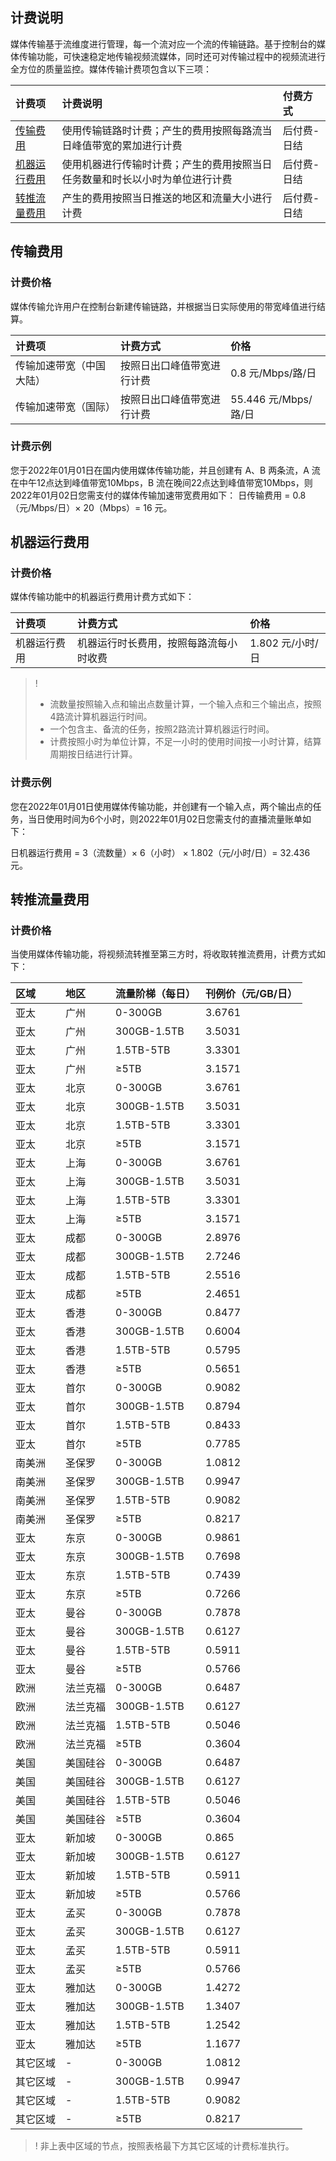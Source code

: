 ## 计费说明

媒体传输基于流维度进行管理，每一个流对应一个流的传输链路。基于控制台的媒体传输功能，可快速稳定地传输视频流媒体，同时还可对传输过程中的视频流进行全方位的质量监控。媒体传输计费项包含以下三项：

| 计费项       | 计费说明                                                     | 付费方式    |
| :----------- | :----------------------------------------------------------- | :---------- |
| [传输费用](#transport)     | 使用传输链路时计费；产生的费用按照每路流当日峰值带宽的累加进行计费 | 后付费-日结 |
| [机器运行费用](#machine) | 使用机器进行传输时计费；产生的费用按照当日任务数量和时长以小时为单位进行计费 | 后付费-日结 |
| [转推流量费用](#retweet) | 产生的费用按照当日推送的地区和流量大小进行计费 | 后付费-日结 |

[](id:transport)
## 传输费用

### 计费价格

媒体传输允许用户在控制台新建传输链路，并根据当日实际使用的带宽峰值进行结算。

| 计费项   | 计费方式                   | 价格               |
| :------- | :------------------------- | :----------------- |
| 传输加速带宽（中国大陆） | 按照日出口峰值带宽进行计费 | 0.8 元/Mbps/路/日 |
| 传输加速带宽（国际） | 按照日出口峰值带宽进行计费 | 55.446 元/Mbps/路/日 |

### 计费示例

您于2022年01月01日在国内使用媒体传输功能，并且创建有 A、B 两条流，A 流在中午12点达到峰值带宽10Mbps，B 流在晚间22点达到峰值带宽10Mbps，则2022年01月02日您需支付的媒体传输加速带宽费用如下：
日传输费用 = 0.8（元/Mbps/日）× 20（Mbps）= 16 元。

[](id:machine)
## 机器运行费用

### 计费价格

媒体传输功能中的机器运行费用计费方式如下：

| 计费项       | 计费方式                               | 价格             |
| :----------- | :------------------------------------- | :--------------- |
| 机器运行费用 | 机器运行时长费用，按照每路流每小时收费 | 1.802 元/小时/日 |

>!
> - 流数量按照输入点和输出点数量计算，一个输入点和三个输出点，按照4路流计算机器运行时间。
> - 一个包含主、备流的任务，按照2路流计算机器运行时间。
> - 计费按照小时为单位计算，不足一小时的使用时间按一小时计算，结算周期按日结进行计算。

### 计费示例

您在2022年01月01日使用媒体传输功能，并创建有一个输入点，两个输出点的任务，当日使用时间为6个小时，则2022年01月02日您需支付的直播流量账单如下：

日机器运行费用 = 3（流数量）× 6（小时） × 1.802（元/小时/日）= 32.436 元。

[](id:retweet)
## 转推流量费用

### 计费价格

当使用媒体传输功能，将视频流转推至第三方时，将收取转推流费用，计费方式如下：

| 区域     | 地区     | 流量阶梯（每日） | 刊例价（元/GB/日） |
| :------- | :------- | :--------------- | :---------------- |
| 亚太     | 广州     | 0-300GB          | 3.6761              |
| 亚太     | 广州      | 300GB-1.5TB      | 3.5031             |
| 亚太     | 广州      | 1.5TB-5TB        | 3.3301             |
| 亚太     | 广州      | ≥5TB             | 3.1571             |
| 亚太     | 北京     | 0-300GB          | 3.6761             |
| 亚太     | 北京     | 300GB-1.5TB      | 3.5031             |
| 亚太     | 北京     | 1.5TB-5TB        | 3.3301             |
| 亚太     | 北京     | ≥5TB             | 3.1571             |
| 亚太     | 上海     | 0-300GB          | 3.6761              |
| 亚太     | 上海     | 300GB-1.5TB      | 3.5031             |
| 亚太     | 上海     | 1.5TB-5TB        | 3.3301             |
| 亚太     | 上海     | ≥5TB             | 3.1571             |
| 亚太     | 成都     | 0-300GB          | 2.8976             |
| 亚太     | 成都     | 300GB-1.5TB      | 2.7246             |
| 亚太     | 成都     | 1.5TB-5TB        | 2.5516             |
| 亚太     | 成都     | ≥5TB             | 2.4651             |
| 亚太     | 香港     | 0-300GB          | 0.8477            |
| 亚太     | 香港     | 300GB-1.5TB      | 0.6004            |
| 亚太     | 香港     | 1.5TB-5TB        | 0.5795            |
| 亚太     | 香港     | ≥5TB             | 0.5651            |
| 亚太     | 首尔     | 0-300GB          | 0.9082            |
| 亚太     | 首尔     | 300GB-1.5TB      | 0.8794           |
| 亚太     | 首尔     | 1.5TB-5TB        | 0.8433            |
| 亚太     | 首尔     | ≥5TB             | 0.7785            |
| 南美洲   | 圣保罗   | 0-300GB          | 1.0812            |
| 南美洲   | 圣保罗   | 300GB-1.5TB      | 0.9947            |
| 南美洲   | 圣保罗   | 1.5TB-5TB        | 0.9082            |
| 南美洲   | 圣保罗   | ≥5TB             | 0.8217            |
| 亚太     | 东京     | 0-300GB          | 0.9861            |
| 亚太     | 东京     | 300GB-1.5TB      | 0.7698            |
| 亚太     | 东京     | 1.5TB-5TB        | 0.7439            |
| 亚太     | 东京     | ≥5TB             | 0.7266             |
| 亚太     | 曼谷     | 0-300GB          | 0.7878            |
| 亚太     | 曼谷     | 300GB-1.5TB      | 0.6127            |
| 亚太     | 曼谷     | 1.5TB-5TB        | 0.5911            |
| 亚太     | 曼谷     | ≥5TB             | 0.5766            |
| 欧洲     | 法兰克福 | 0-300GB          | 0.6487            |
| 欧洲     | 法兰克福 | 300GB-1.5TB      | 0.6127            |
| 欧洲     | 法兰克福 | 1.5TB-5TB        | 0.5046            |
| 欧洲     | 法兰克福 | ≥5TB             | 0.3604            |
| 美国     | 美国硅谷 | 0-300GB          | 0.6487            |
| 美国     | 美国硅谷| 300GB-1.5TB      | 0.6127            |
| 美国     | 美国硅谷 | 1.5TB-5TB        | 0.5046            |
| 美国     | 美国硅谷 | ≥5TB             | 0.3604            |
| 亚太     | 新加坡   | 0-300GB          | 0.865            |
| 亚太     | 新加坡   | 300GB-1.5TB      | 0.6127            |
| 亚太     | 新加坡   | 1.5TB-5TB        | 0.5911           |
| 亚太     | 新加坡   | ≥5TB             | 0.5766            |
| 亚太     | 孟买     | 0-300GB          | 0.7878            |
| 亚太     | 孟买     | 300GB-1.5TB      | 0.6127            |
| 亚太     | 孟买     | 1.5TB-5TB        | 0.5911            |
| 亚太     | 孟买     | ≥5TB             | 0.5766            |
| 亚太     | 雅加达   | 0-300GB          | 1.4272             |
| 亚太     | 雅加达   | 300GB-1.5TB      | 1.3407             |
| 亚太     | 雅加达   | 1.5TB-5TB        | 1.2542             |
| 亚太     | 雅加达   | ≥5TB             | 1.1677             |
| 其它区域 | -        | 0-300GB          | 1.0812            |
| 其它区域 | -        | 300GB-1.5TB      | 0.9947            |
| 其它区域 | -        | 1.5TB-5TB        | 0.9082            |
| 其它区域 | -        | ≥5TB             | 0.8217            |


>! 非上表中区域的节点，按照表格最下方其它区域的计费标准执行。
